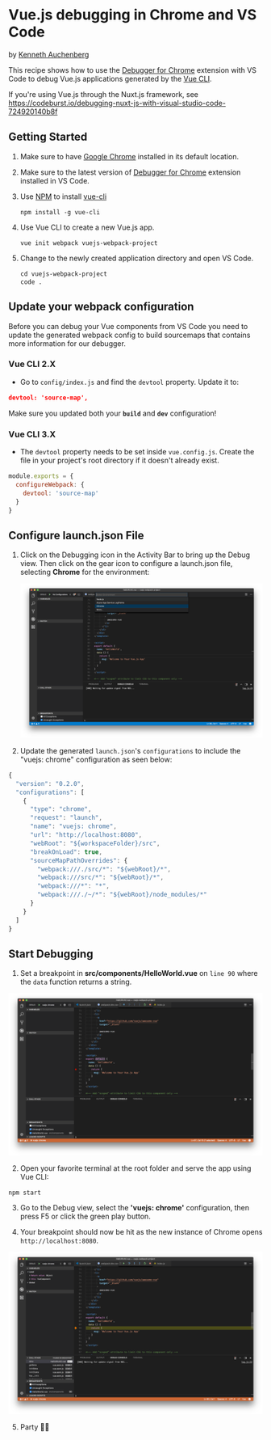 # Vue.js debugging in Chrome and VS Code

by [Kenneth Auchenberg](https://twitter.com/auchenberg)

This recipe shows how to use the [Debugger for Chrome](https://github.com/Microsoft/vscode-chrome-debug) extension with VS Code to debug Vue.js applications generated by the [Vue CLI](https://github.com/vuejs/vue-cli).

If you're using Vue.js through the Nuxt.js framework, see https://codeburst.io/debugging-nuxt-js-with-visual-studio-code-724920140b8f

## Getting Started

1. Make sure to have [Google Chrome](https://www.google.com/chrome) installed in its default location.

2. Make sure to the latest version of [Debugger for Chrome](https://marketplace.visualstudio.com/items?itemName=msjsdiag.debugger-for-chrome) extension installed in VS Code.

3. Use [NPM](https://www.npmjs.com) to install [vue-cli](https://github.com/vuejs/vue-cli)

    ```
    npm install -g vue-cli
    ```

4. Use Vue CLI to create a new Vue.js app.

    ```
    vue init webpack vuejs-webpack-project
    ```

5. Change to the newly created application directory and open VS Code.

    ```
    cd vuejs-webpack-project
    code .
    ```

## Update your webpack configuration

Before you can debug your Vue components from VS Code you need to update the generated webpack config to build sourcemaps that contains more information for our debugger.

### Vue CLI 2.X

- Go to `config/index.js` and find the `devtool` property. Update it to:

```json
devtool: 'source-map',
```

Make sure you updated both your **`build`** and **`dev`** configuration!

### Vue CLI 3.X

- The `devtool` property needs to be set inside `vue.config.js`. Create the file in your project's root directory if it doesn't already exist.

```js
module.exports = {
  configureWebpack: {
    devtool: 'source-map'
  }
}
```

## Configure launch.json File

1. Click on the Debugging icon in the Activity Bar to bring up the Debug view.
Then click on the gear icon to configure a launch.json file, selecting **Chrome** for the environment:

   ![config_add](config_add.png)

2. Update the generated `launch.json`'s `configurations` to include the "vuejs: chrome" configuration as seen below:

```js
{
  "version": "0.2.0",
  "configurations": [
    {
      "type": "chrome",
      "request": "launch",
      "name": "vuejs: chrome",
      "url": "http://localhost:8080",
      "webRoot": "${workspaceFolder}/src",
      "breakOnLoad": true,
      "sourceMapPathOverrides": {
        "webpack:///./src/*": "${webRoot}/*",
        "webpack:///src/*": "${webRoot}/*",
        "webpack:///*": "*",
        "webpack:///./~/*": "${webRoot}/node_modules/*"
      }
    }
  ]
}
```

## Start Debugging

1. Set a breakpoint in **src/components/HelloWorld.vue** on `line 90` where the `data` function returns a string.

![breakpoint-renderer](breakpoint_set.png)

2. Open your favorite terminal at the root folder and serve the app using Vue CLI:

  ```
  npm start
  ```

3. Go to the Debug view, select the **'vuejs: chrome'** configuration, then press F5 or click the green play button.

4. Your breakpoint should now be hit as the new instance of Chrome opens `http://localhost:8080`.

![breakpoint-renderer](breakpoint_hit.png)

5. Party 🎉🔥
